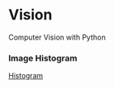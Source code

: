 # Vision
Computer Vision with Python

### Image Histogram
[Histogram](https://github.com/HYOJAE15/Vision/tree/master/OpenCV/histogram)
